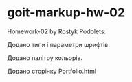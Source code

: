 # goit-markup-hw-02

Homework-02 by Rostyk Podolets:

Додано типи і параметри шрифтів.

Додано палітру кольорів.

Додано сторінку Portfolio.html
